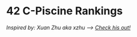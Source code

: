 # 42 C-Piscine Rankings

_Inspired by: Xuan Zhu aka *xzhu*  ——>  [Check his out!](https://github.com/xlz447/42-Piscine-C-ranking)_
